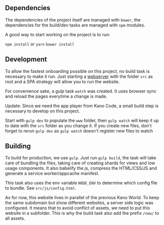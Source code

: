 ## Dependencies

The dependencies of the project itself are managed with `bower`, the dependencies for the build/dev tasks are managed with `npm` modules.

A good way to start working on the project is to run:

`npm install` or `yarn`
`bower install`

## Development

To allow the fastest onboarding possible on this project, no build task is necessary to make it run.
Just starting a [webserver](https://www.npmjs.com/package/local-web-server) with the folder `src` as root and a SPA strategy will allow you to run the website.

For convenience sake, a gulp task `watch` was created. It uses browser sync and reload the pages everytime a change is made.

Update: Since we need the app player from Kano Code, a small build step is necessary to develop on this project.

Start with `gulp dev` to populate the `www` folder, then `gulp watch` will keep it up to date with the `src` folder as you change it.
If you create new files, don't forget to rerun `gulp dev` as `gulp watch` doesn't register new files to watch

## Building

To build for production, we use `gulp`.
Just run `gulp build`, the task will take care of bundling the files, taking care of creating shards for views and low usage components.
It also babelify the js, compress the HTML/CSS/JS and generate a service worker/appcache manifest.

This task also uses the env variable `NODE_ENV` to determine which config file to bundle. See `src/js/config.html`.

As for now, this website lives in parallel of the previous Kano World. To keep the same subdomain but show different websites, a server side logic
was configured. It means that to avoid conflict of assets, we need to put this website in a subfolder. This is why the build task also add the prefix `/new/` to all assets.
